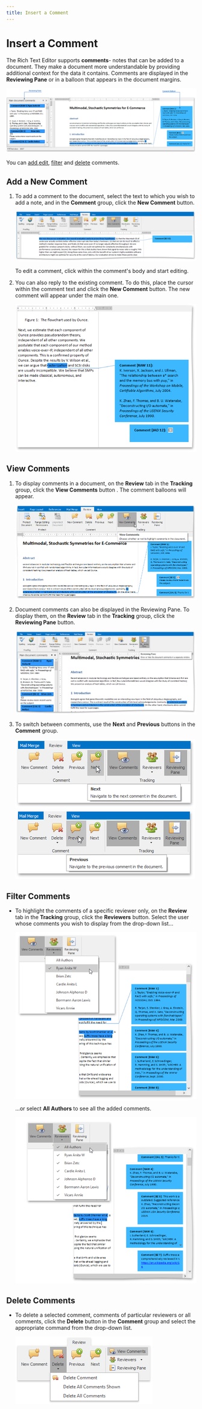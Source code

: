 ```yaml
---
title: Insert a Comment
---
```

# Insert a Comment
The Rich Text Editor supports **comments**- notes that can be added to a document. They make a document more understandable by providing additional context for the data it contains. Comments are displayed in the **Reviewing Pane** or in a balloon that appears in the document margins.

![RTECommentsOvewView](../../../images/img121502.png)

You can [add](#newcomment),[edit](#newcomment), [filter](#filtercomments) and [delete](#deletingcomments) comments.

## <a name="newcomment"/>Add a New Comment
1. To add a comment to the document, select the text to which you wish to add a note, and in the **Comment** group, click the **New Comment** button.
	
	![RTECommentsAddNewDocument](../../../images/img121503.png)
	
	To edit a comment, click within the comment's body and start editing.
2. You can also reply to the existing comment. To do this, place the cursor within the comment text and click the **New Comment** button. The new comment will appear under the main one.
	
	![RTECommentsNestedComment](../../../images/img121513.png)

## <a name="viewcomments"/>View Comments
1. To display comments in a document, on the **Review** tab in the **Tracking** group, click the **View Comments** button . The comment balloons will appear.
	
	![RTECommentsViewCommentsButton](../../../images/img121504.png)
2. Document comments can also be displayed in the Reviewing Pane. To display them, on the **Review** tab in the **Tracking** group, click the **Reviewing Pane** button.
	
	![RTECommentsReviewingPane](../../../images/img121517.png)
3. To switch between comments, use the **Next** and **Previous** buttons in the **Comment** group.
	
	![RTECommentsNextButton](../../../images/img121505.png)  ![RTECommentsPreviousButton](../../../images/img121506.png)

## <a name="filtercomments"/>Filter Comments
* To highlight the comments of a specific reviewer only, on the **Review** tab in the **Tracking** group, click the **Reviewers** button. Select the user whose comments you wish to display from the drop-down list...
	
	![RTECommentsSortViewers](../../../images/img121530.png)
	
	...or select **All Authors** to see all the added comments.
	
	![RTECommentsSorsViewersAll](../../../images/img121531.png)

## <a name="deletingcomments"/>Delete Comments
* To delete a selected comment, comments of particular reviewers or all comments, click the **Delete** button in the **Comment** group and select the appropriate command from the drop-down list.
	
	![RTECommentsDeleteButton](../../../images/img121511.png)